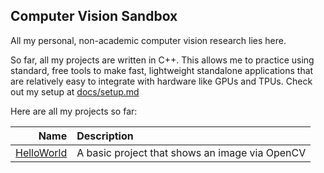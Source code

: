 ## Computer Vision Sandbox

All my personal, non-academic computer vision research lies here.

So far, all my projects are written in C++. This allows me to practice using standard, free tools to make fast, lightweight standalone applications that are relatively easy to integrate with hardware like GPUs and TPUs. Check out my setup at [docs/setup.md](docs/setup.md)

Here are all my projects so far:

| Name | Description |
|-----:|:------------|
[HelloWorld](src/01-HelloWorld) | A basic project that shows an image via OpenCV
